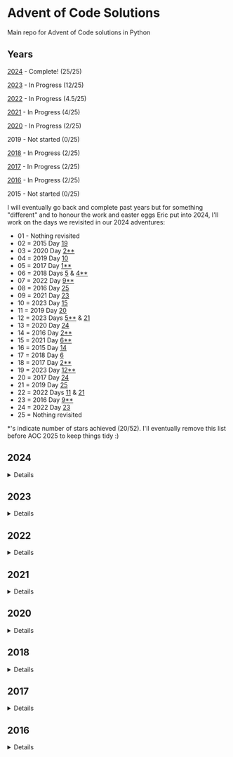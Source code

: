 # Advent of Code Solutions

Main repo for Advent of Code solutions in Python

## Years

[2024](#2024) - Complete! (25/25)

[2023](#2023) - In Progress (12/25)

[2022](#2022) - In Progress (4.5/25)

[2021](#2021) - In Progress (4/25)

[2020](#2020) - In Progress (2/25)

2019 - Not started (0/25)

[2018](#2018) - In Progress (2/25)

[2017](#2017) - In Progress (2/25)

[2016](#2016) - In Progress (2/25)

2015 - Not started (0/25)

I will eventually go back and complete past years but for something "different" and to honour
the work and easter eggs Eric put into 2024, I'll work on the days we revisited in our 2024 adventures:

* 01 - Nothing revisited
* 02 = 2015 Day [19](https://adventofcode.com/2015/day/19)
* 03 = 2020 Day [2**](https://adventofcode.com/2020/day/2)
* 04 = 2019 Day [10](https://adventofcode.com/2019/day/10)
* 05 = 2017 Day [1**](https://adventofcode.com/2017/day/1)
* 06 = 2018 Days [5](https://adventofcode.com/2018/day/5) & [4**](https://adventofcode.com/2018/day/4)
* 07 = 2022 Day [9**](https://adventofcode.com/2022/day/9)
* 08 = 2016 Day [25](https://adventofcode.com/2016/day/25)
* 09 = 2021 Day [23](https://adventofcode.com/2021/day/23)
* 10 = 2023 Day [15](https://adventofcode.com/2023/day/15)
* 11 = 2019 Day [20](https://adventofcode.com/2019/day/20)
* 12 = 2023 Days [5**](https://adventofcode.com/2023/day/5) & [21](https://adventofcode.com/2023/day/21)
* 13 = 2020 Day [24](https://adventofcode.com/2020/day/24)
* 14 = 2016 Day [2**](https://adventofcode.com/2016/day/2)
* 15 = 2021 Day [6**](https://adventofcode.com/2021/day/6)
* 16 = 2015 Day [14](https://adventofcode.com/2015/day/14)
* 17 = 2018 Day [6](https://adventofcode.com/2018/day/6)
* 18 = 2017 Day [2**](https://adventofcode.com/2017/day/2)
* 19 = 2023 Day [12**](https://adventofcode.com/2023/day/12)
* 20 = 2017 Day [24](https://adventofcode.com/2017/day/24)
* 21 = 2019 Day [25](https://adventofcode.com/2019/day/25)
* 22 = 2022 Days [11](https://adventofcode.com/2022/day/11) & [21](https://adventofcode.com/2022/day/21)
* 23 = 2016 Day [9**](https://adventofcode.com/2016/day/9)
* 24 = 2022 Day [23](https://adventofcode.com/2022/day/23)
* 25 = Nothing revisited

*'s indicate number of stars achieved (20/52). I'll eventually remove this list before AOC 2025 to keep things tidy :)

## 2024

<details>

[Day 01](/2024/day01.py) - Part 1 & 2

[Day 02](/2024/day02.py) - Part 1 & 2

[Day 03](/2024/day03.py) - Part 1 & 2

[Day 04](/2024/day04.py) - Part 1 & 2

[Day 05](/2024/day05.py) - Part 1 & 2

[Day 06](/2024/day06.py) - Part 1 & 2

[Day 07](/2024/day07.py) - Part 1 & 2

[Day 08](/2024/day08.py) - Part 1 & 2

[Day 09](/2024/day09.py) - Part 1 & 2

[Day 10](/2024/day10.py) - Part 1 & 2

[Day 11](/2024/day11.py) - Part 1 & 2

[Day 12](/2024/day12.py) - Part 1 & 2

[Day 13](/2024/day13.py) - Part 1 & 2

[Day 14](/2024/day14.py) - Part 1 & 2

[Day 15](/2024/day15.py) - Part 1 & 2

**[Day 16](/2024/day16.py) - Part 1 & 2:** Dijkstra's algorithm

**[Day 17](/2024/day17.py) - Part 1 & 2:** Recursion

**[Day 18](/2024/day18.py) - Part 1 & 2:** BFS

**[Day 19](/2024/day19.py) - Part 1 & 2:** Memoization, recursion and the cache decorator

**[Day 20](/2024/day20.py) - Part 1 & 2:** BFS and 'teleporting' in a grid.

**[Day 21](/2024/day21.py) - Part 1 & 2:** BFS and recursion

**[Day 22](/2024/day22.py) - Part 1 & 2:** Iterative number transformation

**[Day 23](/2024/day23.py) - Part 1 & 2:** DFS

**[Day 24](/2024/day24.py) - Part 1 & 2:** Recursion and logical operators

**[Day 25](/2024/day25.py) - Only 1 Part:** Transposing grid

</details>

## 2023

<details>

[Day 01](/2023/day01.py) - Part 1 & 2

[Day 02](/2023/day02.py) - Part 1 & 2

[Day 03](/2023/day03.py) - Part 1 & 2

[Day 04](/2023/day04.py) - Part 1 & 2

[Day 05](/2023/day05.py) - Part 1 & 2

[Day 06](/2023/day06.py) - Part 1 & 2

[Day 07](/2023/day07.py) - Part 1 & 2

[Day 08](/2023/day08.py) - Part 1 & 2

[Day 09](/2023/day09.py) - Part 1 & 2

**[Day 10](/2023/day10.py) - Part 1 & 2:** BFS, areas inside loops

**[Day 11](/2023/day11.py) - Part 1 & 2:** Pairwise comparison, distance calculation

**[Day 12](/2023/day12.py) - Part 1 & 2:** Recursion

</details>

## 2022

<details>

[Day 01](/2022/day01.py) - Part 1 & 2

[Day 02](/2022/day02.py) - Part 1 & 2

[Day 03](/2022/day02.py) - Part 1 & 2

[Day 04](/2022/day04.py) - Part 1

**[Day 09](/2022/day09.py) - Part 1 & 2:** Moving nodes on a dynamic graph

</details>

## 2021

<details>

[Day 01](/2021/day01.py) - Part 1 & 2

[Day 02](/2021/day02.py) - Part 1 & 2

**[Day 03](/2021/day03.py) - Part 1 & 2:** Bitwise arithmetic

**[Day 06](/2021/day06.py) - Part 1 & 2:** Dynamic programming

</details>

## 2020

<details>

[Day 01](/2020/day01.py) - Part 1 & 2

[Day 02](/2020/day02.py) - Part 1 & 2

</details>

## 2018

<details>

**[Day 01](/2018/day01.py) - Part 1 & 2:** "cycle" function to create a repeating/looping iterable

**[Day 04](/2018/day04.py) - Part 1 & 2:** Datetime manipulation and roster grid

</details>

## 2017

<details>

[Day 01](/2017/day01.py) - Part 1 & 2

**[Day 02](/2017/day02.py) - Part 1 & 2:** Number manipulation and comparing pairs of numbers in an array

</details>

## 2016

<details>

**[Day 02](/2016/day02.py) - Part 1 & 2:** "Keypad" grid traversal with invalid neighbours

**[Day 09](/2016/day09.py) - Part 1 & 2:** String manipulation and "decompression" through recursion

</details>